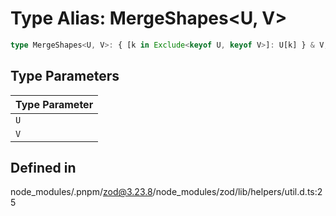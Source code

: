 # Type Alias: MergeShapes\<U, V\>

```ts
type MergeShapes<U, V>: { [k in Exclude<keyof U, keyof V>]: U[k] } & V;
```

## Type Parameters

| Type Parameter |
| ------ |
| `U` |
| `V` |

## Defined in

node\_modules/.pnpm/zod@3.23.8/node\_modules/zod/lib/helpers/util.d.ts:25
